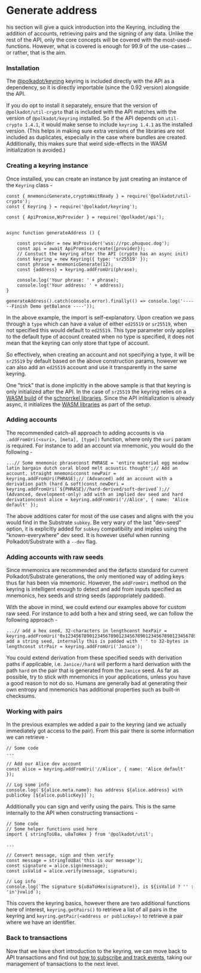 # Generate address

his section will give a quick introduction into the Keyring, including the addition of accounts, retrieving pairs and the signing of any data. Unlike the rest of the API, only the core concepts will be covered with the most-used-functions. However, what is covered is enough for 99.9 of the use-cases ... or rather, that is the aim.

### Installation[​](https://polkadot.js.org/docs/api/start/keyring#installation) <a href="#installation" id="installation"></a>

The [@polkadot/keyring](https://github.com/polkadot-js/common/tree/master/packages/keyring) keyring is included directly with the API as a dependency, so it is directly importable (since the 0.92 version) alongside the API.

If you do opt to install it separately, ensure that the version of `@polkadot/util-crypto` that is included with the API matches with the version of `@polkadot/keyring` installed. So if the API depends on `util-crypto 1.4.1`, it would make sense to include `keyring 1.4.1` as the installed version. (This helps in making sure extra versions of the libraries are not included as duplicates, especially in the case where bundles are created. Additionally, this makes sure that weird side-effects in the WASM initialization is avoided.)

### Creating a keyring instance[​](https://polkadot.js.org/docs/api/start/keyring#creating-a-keyring-instance) <a href="#creating-a-keyring-instance" id="creating-a-keyring-instance"></a>

Once installed, you can create an instance by just creating an instance of the `Keyring` class -

```
const { mnemonicGenerate,cryptoWaitReady } = require('@polkadot/util-crypto');
const { Keyring } = require('@polkadot/keyring');

const { ApiPromise,WsProvider } = require('@polkadot/api');


async function generateAddress () {

    const provider = new WsProvider('wss://rpc.phuquoc.dog');
    const api = await ApiPromise.create({provider});
    // Constuct the keyring after the API (crypto has an async init)
    const keyring = new Keyring({ type: 'sr25519' });
    const phrase = mnemonicGenerate(12);
    const {address} = keyring.addFromUri(phrase);

    console.log('Your phrase: ' + phrase);
    console.log('Your address: ' + address);
}

generateAddress().catch(console.error).finally(() => console.log('------Finish Demo getBalance ----'));
```

In the above example, the import is self-explanatory. Upon creation we pass through a `type` which can have a value of either `ed25519` or `sr25519`, when not specified this would default to `ed25519`. This type parameter only applies to the default type of account created when no type is specified, it does not mean that the keyring can only store that type of account.

So effectively, when creating an account and not specifying a type, it will be `sr25519` by default based on the above construction params, however we can also add an `ed25519` account and use it transparently in the same keyring.

One "trick" that is done implicitly in the above sample is that that keyring is only initialized after the API. In the case of `sr25519` the keyring relies on a [WASM build](https://github.com/polkadot-js/wasm) of the [schnorrkel libraries](https://github.com/w3f/schnorrkel). Since the API inlitialization is already async, it initializes the [WASM libraries](https://polkadot.js.org/docs/util-crypto/FAQ#i-am-having-trouble-initializing-the-wasm-interface) as part of the setup.

### Adding accounts[​](https://polkadot.js.org/docs/api/start/keyring#adding-accounts) <a href="#adding-accounts" id="adding-accounts"></a>

The recommended catch-all approach to adding accounts is via `.addFromUri(<suri>, [meta], [type])` function, where only the `suri` param is required. For instance to add an account via mnemonic, you would do the following -

```
...// Some mnemonic phraseconst PHRASE = 'entire material egg meadow latin bargain dutch coral blood melt acoustic thought';// Add an account, straight mnemonicconst newPair = keyring.addFromUri(PHRASE);// (Advanced) add an account with a derivation path (hard & soft)const newDeri = keyring.addFromUri(`${PHRASE}//hard-derived/soft-derived`);// (Advanced, development-only) add with an implied dev seed and hard derivationconst alice = keyring.addFromUri('//Alice', { name: 'Alice default' });
```

The above additions cater for most of the use cases and aligns with the you would find in the Substrate `subkey`. Be very wary of the last "dev-seed" option, it is explicitly added for `subkey` compatibility and implies using the "known-everywhere" dev seed. It is however useful when running Polkadot/Substrate with a `--dev` flag.

### Adding accounts with raw seeds[​](https://polkadot.js.org/docs/api/start/keyring#adding-accounts-with-raw-seeds) <a href="#adding-accounts-with-raw-seeds" id="adding-accounts-with-raw-seeds"></a>

Since mnemonics are recommended and the defacto standard for current Polkadot/Substrate generations, the only mentioned way of adding keys thus far has been via mnemonic. However, the `addFromUri` method on the keyring is intelligent enough to detect and add from inputs specified as mnemonics, hex seeds and string seeds (appropriately padded).

With the above in mind, we could extend our examples above for custom raw seed. For instance to add both a hex and string seed, we can follow the following approach -

```
...// add a hex seed, 32-characters in lengthconst hexPair = keyring.addFromUri('0x1234567890123456789012345678901234567890123456789012345678901234');// add a string seed, internally this is padded with ' ' to 32-bytes in lengthconst strPair = keyring.addFromUri('Janice');
```

You could extend derivation from these specified seeds with derivation paths if applicable, i.e. `Janice//hard` will perform a hard derivation with the path `hard` on the pair that is generated from the `Janice` seed. As far as possible, try to stick with mnemonics in your applications, unless you have a good reason to not do so. Humans are generally bad at generating their own entropy and mnemonics has additional properties such as built-in checksums.

### Working with pairs[​](https://polkadot.js.org/docs/api/start/keyring#working-with-pairs) <a href="#working-with-pairs" id="working-with-pairs"></a>

In the previous examples we added a pair to the keyring (and we actually immediately got access to the pair). From this pair there is some information we can retrieve -

```
// Some code
...

// Add our Alice dev account
const alice = keyring.addFromUri('//Alice', { name: 'Alice default' });

// Log some info
console.log(`${alice.meta.name}: has address ${alice.address} with publicKey [${alice.publicKey}]`);
```

Additionally you can sign and verify using the pairs. This is the same internally to the API when constructing transactions -

```
// Some code
// Some helper functions used here
import { stringToU8a, u8aToHex } from '@polkadot/util';

...

// Convert message, sign and then verify
const message = stringToU8a('this is our message');
const signature = alice.sign(message);
const isValid = alice.verify(message, signature);

// Log info
console.log(`The signature ${u8aToHex(signature)}, is ${isValid ? '' : 'in'}valid`);
```

This covers the keyring basics, however there are two additional functions here of interest, `keyring.getPairs()` to retrieve a list of all pairs in the keyring and `keyring.getPair(<address or publicKey>)` to retrieve a pair where we have an identifier.

### Back to transactions[​](https://polkadot.js.org/docs/api/start/keyring#back-to-transactions) <a href="#back-to-transactions" id="back-to-transactions"></a>

Now that we have short introduction to the keyring, we can move back to API transactions and find out [how to subscribe and track events](https://polkadot.js.org/docs/api/start/api.tx.subs), taking our management of transactions to the next level.
